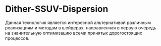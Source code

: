 # Dither-SSUV-Dispersion
Данная технология является интересной альтернативой различным реализациям и методам в шейдерах, направленная в первую очередь на значительную оптимизацию всеми принятых дорогостоящих процессов.
